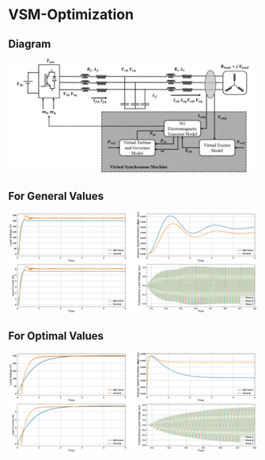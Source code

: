 # VSM-Optimization
## Diagram
![Figure](Model.jpg)
## For General Values
![Figure](General_Values.jpg)
## For Optimal Values
![Figure](Optimal_Values.jpg)
